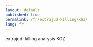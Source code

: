 ```yaml
---
layout: default
published: true
permalink: /fr/extrajud-killing/KGZ/
lang: fr
---
```


extrajud-killing analysis KGZ
